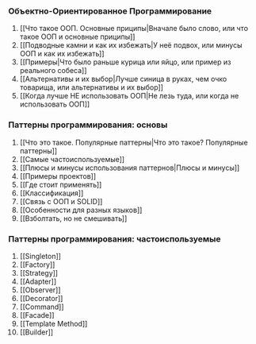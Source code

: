 ### Объектно-Ориентированное Программирование 
1. [[Что такое ООП. Основные приципы|Вначале было слово, или что такое ООП и основные приципы]]
2. [[Подводные камни и как их избежать|У неё подвох, или минусы ООП и как их избежать]]
3. [[Примеры|Что было раньше курица или яйцо, или пример из реального собеса]]
4. [[Альтернативы и их выбор|Лучше синица в руках, чем очко товарища, или альтернативы и их выбор]]
5. [[Когда лучше НЕ использовать ООП|Не лезь туда, или когда не использовать ООП]]

### Паттерны программирования: основы 
1. [[Что это такое. Популярные паттерны|Что это такое? Популярные паттерны]]
2. [[Самые частоиспользуемые]]
3. [[Плюсы и минусы использования паттернов|Плюсы и минусы]]
4. [[Примеры проектов]]
5. [[Где стоит применять]]
6. [[Классификация]]
7. [[Связь с ООП и SOLID]]
8. [[Особенности для разных языков]]
9. [[Взболтать, но не смешивать]]

### Паттерны программирования: частоиспользуемые
1. [[Singleton]]
2. [[Factory]]
3. [[Strategy]]
4. [[Adapter]]
5. [[Observer]]
6. [[Decorator]]
7. [[Command]]
8. [[Facade]]
9. [[Template Method]]
10. [[Builder]]
